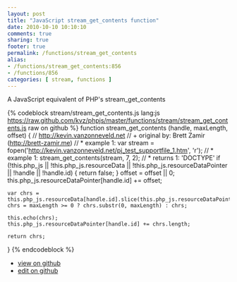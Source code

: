 ```yaml
---
layout: post
title: "JavaScript stream_get_contents function"
date: 2010-10-10 10:10:10
comments: true
sharing: true
footer: true
permalink: /functions/stream_get_contents
alias:
- /functions/stream_get_contents:856
- /functions/856
categories: [ stream, functions ]
---
```

A JavaScript equivalent of PHP's stream_get_contents
<!-- more -->
{% codeblock stream/stream_get_contents.js lang:js https://raw.github.com/kvz/phpjs/master/functions/stream/stream_get_contents.js raw on github %}
function stream_get_contents (handle, maxLength, offset) {
    // http://kevin.vanzonneveld.net
    // +   original by: Brett Zamir (http://brett-zamir.me)
    // *     example 1: var stream = fopen('http://kevin.vanzonneveld.net/pj_test_supportfile_1.htm', 'r');
    // *     example 1: stream_get_contents(stream, 7, 2);
    // *     returns 1: 'DOCTYPE'
    if (!this.php_js || !this.php_js.resourceData || !this.php_js.resourceDataPointer || !handle || !handle.id) {
        return false;
    }
    offset = offset || 0;
    this.php_js.resourceDataPointer[handle.id] += offset;

    var chrs = this.php_js.resourceData[handle.id].slice(this.php_js.resourceDataPointer[handle.id]);
    chrs = maxLength >= 0 ? chrs.substr(0, maxLength) : chrs;

    this.echo(chrs);
    this.php_js.resourceDataPointer[handle.id] += chrs.length;

    return chrs;
}
{% endcodeblock %}
<ul>
 <li><a href="https://github.com/kvz/phpjs/blob/master/functions/stream/stream_get_contents.js">view on github</a></li>
 <li><a href="https://github.com/kvz/phpjs/edit/master/functions/stream/stream_get_contents.js">edit on github</a></li>
</ul>
